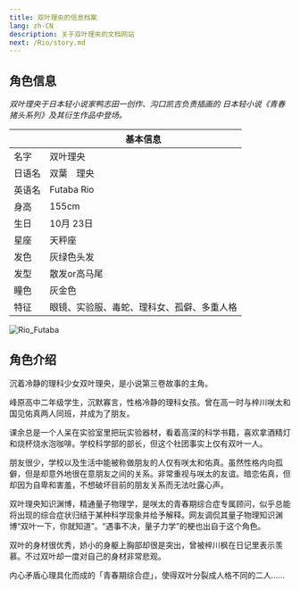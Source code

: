 ```yaml
---
title: 双叶理央的信息档案
lang: zh-CN
description: 关于双叶理央的文档网站
next: /Rio/story.md
---
```


## 角色信息

*双叶理央于日本轻小说家鸭志田一创作、沟口凯吉负责插画的 日本轻小说《青春猪头系列》及其衍生作品中登场。*

||基本信息|
|-----|--------|
|名字 | 双叶理央|
|日语名 | 双葉　理央|
|英语名 | Futaba Rio|
|身高 | 155cm  |
|生日 | 10月 23日|  
|星座 | 天秤座  |
|发色 | 灰绿色头发 | 
|发型 | 散发or高马尾  |
|瞳色 | 灰金色  |
|特征 | 眼镜、实验服、毒蛇、理科女、孤僻、多重人格  |

![Rio_Futaba](/images/Rio_futaba.jpg "Rio_Futaba")

## 角色介绍

沉着冷静的理科少女双叶理央，是小说第三卷故事的主角。

峰原高中二年级学生，沉默寡言，性格冷静的理科女孩。曾在高一时与梓川咲太和国见佑真两人同班，并成为了朋友。

课余总是一个人呆在实验室里把玩实验器材，看着高深的科学书籍，喜欢拿酒精灯和烧杯烧水泡咖啡。学校科学部的部长，但这个社团事实上仅有双叶一人。

朋友很少，学校以及生活中能被称做朋友的人仅有咲太和佑真。虽然性格内向孤僻，但是却意外地很在意朋友之间的关系。非常重视与咲太的友谊。暗恋佑真，但却因为自卑和害羞，不想破坏目前的朋友关系而无法吐露心声。

双叶理央知识渊博，精通量子物理学，是咲太的青春期综合症专属顾问，似乎总能将出现的综合症状归结于某种科学现象并给予解释。网友调侃其量子物理知识渊博“双叶一下，你就知道”。“遇事不决，量子力学”的梗也出自于这个角色。

双叶的身材很优秀，娇小的身躯上胸部却很是突出，曾被梓川枫在日记里表示羡慕。不过双叶却一度对自己的身材非常悲观。

内心矛盾心理具化而成的「青春期综合症」，使得双叶分裂成人格不同的二人......